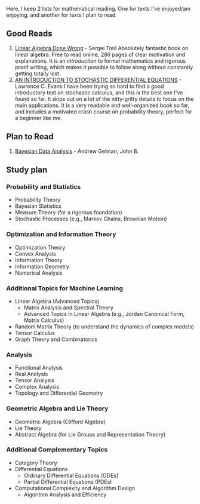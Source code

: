 Here, I keep 2 lists for mathematical reading. One for texts I've enjoyed/am enjoying, and another for texts I plan to read.

## Good Reads

1. [Linear Algebra Done Wrong](https://www.math.brown.edu/streil/papers/LADW/LADW_2024_10-01.pdf) - Sergei Treil
Absolutely fantastic book on linear algebra. Free to read online, 286 pages of clear motivation and explanations. It is an *introduction* to formal mathematics and rigorous proof writing, which makes it possible to follow along without constantly getting totally lost.
2. [AN INTRODUCTION TO STOCHASTIC DIFFERENTIAL EQUATIONS](https://www.cmor-faculty.rice.edu/~cox/stoch/SDE.course.pdf) - Lawrence C. Evans
I have been trying so hard to find a good introductory text on stochastic calculus, and this is the best one I've found so far. It skips out on a lot of the nitty-gritty details to focus on the main applications. It is a very readable and well-organized book so far, and includes a motivated crash course on probability theory, perfect for a beginner like me.

## Plan to Read

1. [Bayesian Data Analysis](https://www.stat.columbia.edu/~gelman/book/) - Andrew Gelman, John B.

## Study plan

### Probability and Statistics

- Probability Theory
- Bayesian Statistics
- Measure Theory (for a rigorous foundation)
- Stochastic Processes (e.g., Markov Chains, Brownian Motion)

### Optimization and Information Theory

- Optimization Theory
- Convex Analysis
- Information Theory
- Information Geometry
- Numerical Analysis

### Additional Topics for Machine Learning

- Linear Algebra (Advanced Topics)
  - Matrix Analysis and Spectral Theory
  - Advanced Topics in Linear Algebra (e.g., Jordan Canonical Form, Matrix Calculus)
- Random Matrix Theory (to understand the dynamics of complex models)
- Tensor Calculus
- Graph Theory and Combinatorics

### Analysis

- Functional Analysis
- Real Analysis
- Tensor Analysis
- Complex Analysis
- Topology and Differential Geometry

### Geometric Algebra and Lie Theory

- Geometric Algebra (Clifford Algebra)
- Lie Theory
- Abstract Algebra (for Lie Groups and Representation Theory)

### Additional Complementary Topics

- Category Theory
- Differential Equations
  - Ordinary Differential Equations (ODEs)
  - Partial Differential Equations (PDEs)
- Computational Complexity and Algorithm Design
  - Algorithm Analysis and Efficiency